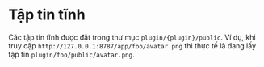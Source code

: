 # Tập tin tĩnh
Các tập tin tĩnh được đặt trong thư mục `plugin/{plugin}/public`.
Ví dụ, khi truy cập `http://127.0.0.1:8787/app/foo/avatar.png` thì thực tế là đang lấy tập tin `plugin/foo/public/avatar.png`.
